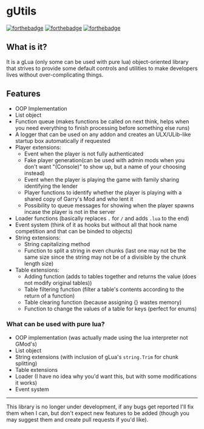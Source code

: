 # gUtils
[![forthebadge](http://forthebadge.com/images/badges/designed-in-ms-paint.svg)](http://forthebadge.com)
[![forthebadge](http://forthebadge.com/images/badges/made-with-crayons.svg)](http://forthebadge.com)
[![forthebadge](http://forthebadge.com/images/badges/ages-12.svg)](http://forthebadge.com)

## What is it?
It is a gLua (only some can be used with pure lua) object-oriented library that strives to provide some default controls and utilities to make developers lives without over-complicating things.

## Features
- OOP Implementation
- List object
- Function queue (makes functions be called on next think, helps when you need everything to finish processing before something else runs)
- A logger that can be used on any addon and creates an ULX/ULib-like startup box automatically if requested
- Player extensions:
	- Event when the player is not fully authenticated
	- Fake player generation(can be used with admin mods when you don't want "(Console)" to show up, but a name of your choosing instead)
	- Event when the player is playing the game with family sharing identifying the lender
	- Player functions to identify whether the player is playing with a shared copy of Garry's Mod and who lent it
	- Possibility to queue messages for showing when the player spawns incase the player is not in the server
- Loader functions (basically replaces `.` for `/` and adds `.lua` to the end)
- Event system (think of it as hooks but without all that hook name competition and that can be binded to objects)
- String extensions:
	- String capitalizing method
	- Function to split a string in even chunks (last one may not be the same size since the string may not be of a divisible by the chunk length size)
- Table extensions:
	- Adding function (adds to tables together and returns the value (does not modify original tables))
	- Table filtering function (filter a table's contents according to the return of a function)
	- Table clearing function (because assigning {} wastes memory)
	- Function to change the values of a table for keys (perfect for enums)

### What can be used with pure lua?
- OOP implementation (was actually made using the lua interpreter not GMod's)
- List object
- String extensions (with inclusion of gLua's `string.Trim` for chunk splitting)
- Table extensions
- Loader (I have no idea why you'd want this, but with some modifications it works)
- Event system

---
This library is no longer under development, if any bugs get reported I'll fix them when I can, but don't expect new features to be added (though you may suggest them and create pull requests if you'd like).
